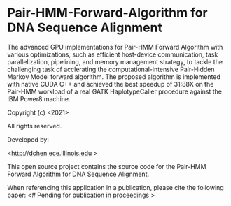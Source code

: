 # Pair-HMM-Forward-Algorithm for DNA Sequence Alignment

The advanced GPU implementations for Pair-HMM Forward Algorithm with various optimizations, such as efficient host-device communication, task parallelization, pipelining, and memory management strategy, to tackle the challenging task of acclerating the computational-intensive Pair-Hidden Markov Model forward algorithm. The proposed algorithm is implemented with native CUDA C++ and achieved the best speedup of 31:88X on the Pair-HMM workload of a real GATK HaplotypeCaller procedure against the IBM Power8 machine.

Copyright (c) <2021>

<University of Illinois at Urbana-Champaign>

All rights reserved.

Developed by:

<http://dchen.ece.illinois.edu >

<University of Illinois at Urbana-Champaign>
  
This open source project contains the source code for the Pair-HMM Forward Algorithm for DNA Sequence Alignment. 
  
When referencing this application in a publication, please cite the following paper: <# Pending for publication in proceedings >
